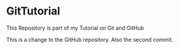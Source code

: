 # GitTutorial
This Repository is part of my Tutorial on Git and GitHub

This is a change to the GitHub repository. Also the second commit.